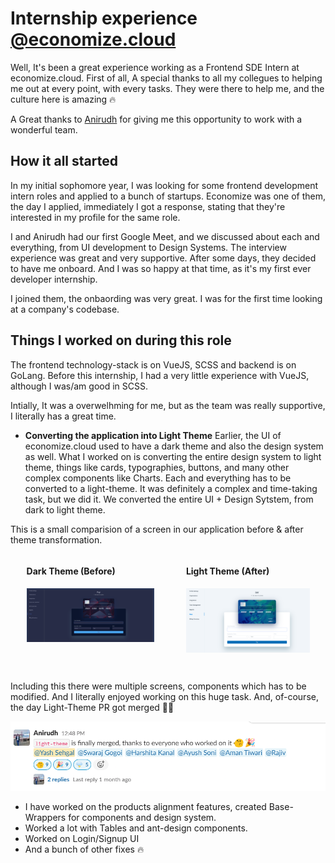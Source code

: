 
# Internship experience [@economize.cloud](https://economize.cloud)

Well, It's been a great experience working as a Frontend SDE Intern at economize.cloud. First of all, A special thanks to all my collegues to helping me out at every point, with every tasks. They were there to help me, and the culture here is amazing 🔥

A Great thanks to [Anirudh](https://www.linkedin.com/in/manirudh/) for giving me this opportunity to work with a wonderful team.

## How it all started

In my initial sophomore year, I was looking for some frontend development intern roles and applied to a bunch of startups. Economize was one of them, the day I applied, immediately I got a response, stating that they're interested in my profile for the same role.

I and Anirudh had our first Google Meet, and we discussed about each and everything, from UI development to Design Systems. The interview experience was great and very supportive.
After some days, they decided to have me onboard.
And I was so happy at that time, as it's my first ever developer internship.

I joined them, the onbaording was very great. I was for the first time looking at a company's codebase.

## Things I worked on during this role

The frontend technology-stack is on VueJS, SCSS and backend is on GoLang. Before this internship, I had a very little experience with VueJS, although I was/am good in SCSS.

Intially, It was a overwelhming for me, but as the team was really supportive, I literally has a great time.

- **Converting the application into Light Theme**
Earlier, the UI of economize.cloud used to have a dark theme and also the design system as well. What I worked on is converting the entire design system to light theme, things like cards, typographies, buttons, and many other complex components like Charts. Each and everything has to be converted to a light-theme. It was definitely a complex and time-taking task, but we did it. We converted the entire UI + Design Sytstem, from dark to light theme.

This is a small comparision of a screen in our application before & after theme transformation.

<div style="display: grid; grid-template-columns: auto auto; align-items: flex-start; justify-content: space-evenly; margin-bottom: 3em;">
    <div class="dark-theme-ss-wrapper" style="width: 80%; margin-right: auto; margin-left: auto;">
        <h4>Dark Theme (Before)</h4>
        <img src="screenshots/app-dark-theme-economize.png" alt="dark-theme-screenshot" style="width: 100%;" />
    </div>
    <div class="light-theme-ss-wrapper" style="width: 80%; margin-right: auto; margin-left: auto;">
        <h4>Light Theme (After)</h4>
        <img src="screenshots/app-light-theme-economize.png" alt="light-theme-screenshot" style="width: 100%;" />
    </div>
</div>

Including this there were multiple screens, components which has to be modified. And I literally enjoyed working on this huge task.
And, of-course, the day Light-Theme PR got merged 🎉🎉

![finally-merged-msg](screenshots/slack-hurray-message-light-theme.png)

- I have worked on the products alignment features, created Base-Wrappers for components and design system.
- Worked a lot with Tables and ant-design components.
- Worked on Login/Signup UI
- And a bunch of other fixes 🔥